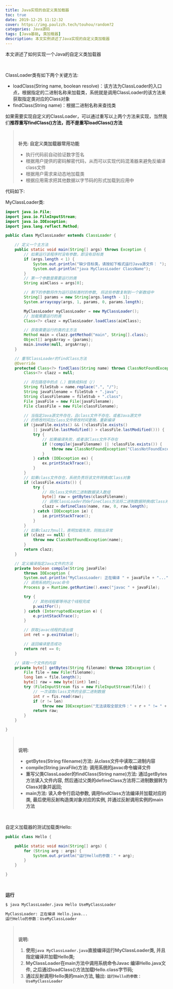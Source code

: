 ```yaml
---
title: Java实现的自定义类加载器
toc: true
date: 2019-12-25 11:12:32
cover: https://img.paulzzh.tech/touhou/random?2
categories: Java源码
tags: [Java基础, 类加载器]
description: 本文实例讲述了Java实现的自定义类加载器
---
```


本文讲述了如何实现一个Java的自定义类加载器

<br/>

<!--more-->

ClassLoader类有如下两个关键方法:

-   loadClass(String name, boolean resolve)：该方法为ClassLoader的入口点，根据指定的二进制名称来加载类，系统就是调用ClassLoader的该方法来获取指定类对应的Class对象
-   findClass(String name)：根据二进制名称来查找类

如果需要实现自定义的ClassLoader，可以通过重写以上两个方法来实现，当然我们**推荐重写findClass()方法，而不是重写loadClass()方法**

><br/>
>
>**补充: 自定义类加载器常用功能**
>
>-   执行代码前自动验证数字签名
>-   根据用户提供的密码解密代码，从而可以实现代码混淆器来避免反编译class文件
>-   根据用户需求来动态地加载类
>-   根据应用需求把其他数据以字节码的形式加载到应用中

代码如下:

MyClassLoader类:

```java
import java.io.File;
import java.io.FileInputStream;
import java.io.IOException;
import java.lang.reflect.Method;

public class MyClassLoader extends ClassLoader {

    // 定义一个主方法
    public static void main(String[] args) throws Exception {
        // 如果运行该程序时没有参数，即没有目标类
        if (args.length < 1) {
            System.out.println("缺少目标类，请按如下格式运行Java源文件： ");
            System.out.println("java MyClassLoader ClassName");
        }
        // 第一个参数是需要运行的类
        String aimClass = args[0];

        // 剩下的参数将作为运行目标类时的参数, 将这些参数复制到一个新数组中
        String[] params = new String[args.length - 1];
        System.arraycopy(args, 1, params, 0, params.length);

        MyClassLoader myClassLoader = new MyClassLoader();
        // 加载需要运行的类
        Class<?> clazz = myClassLoader.loadClass(aimClass);

        // 获取需要运行的类的主方法
        Method main = clazz.getMethod("main", String[].class);
        Object[] argsArray = {params};
        main.invoke(null, argsArray);
    }

    // 重写ClassLoader的findClass方法
    @Override
    protected Class<?> findClass(String name) throws ClassNotFoundException {
        Class<?> clazz = null;

        // 将包路径中的点（.）替换成斜线（/）
        String fileStub = name.replace(".", "/");
        String javaFilename = fileStub + ".java";
        String classFilename = fileStub + ".class";
        File javaFile = new File(javaFilename);
        File classFile = new File(classFilename);

        // 当指定Java源文件存在，且class文件不存在、或者Java源文件
        // 的修改时间比class文件修改时间更晚，重新编译
        if (javaFile.exists() && (!classFile.exists()
            || javaFile.lastModified() > classFile.lastModified())) {
            try {
                // 如果编译失败，或者该Class文件不存在
                if (!compile(javaFilename) || !classFile.exists()) {
                    throw new ClassNotFoundException("ClassNotFoundException:" + javaFilename);
                }
            } catch (IOException ex) {
                ex.printStackTrace();
            }
        }
        // 如果class文件存在，系统负责将该文件转换成Class对象
        if (classFile.exists()) {
            try {
                // 将class文件的二进制数据读入数组
                byte[] raw = getBytes(classFilename);
                // 调用ClassLoader的defineClass方法将二进制数据转换成Class对象
                clazz = defineClass(name, raw, 0, raw.length);
            } catch (IOException ie) {
                ie.printStackTrace();
            }
        }
        // 如果clazz为null，表明加载失败，则抛出异常
        if (clazz == null) {
            throw new ClassNotFoundException(name);
        }
        return clazz;
    }

    // 定义编译指定Java文件的方法
    private boolean compile(String javaFile)
        throws IOException {
        System.out.println("MyClassLoader: 正在编译 " + javaFile + "...");
        // 调用系统的javac命令
        Process p = Runtime.getRuntime().exec("javac " + javaFile);

        try {
            // 其他线程都等待这个线程完成
            p.waitFor();
        } catch (InterruptedException e) {
            e.printStackTrace();
        }

        // 获取javac线程的退出值
        int ret = p.exitValue();

        // 返回编译是否成功
        return ret == 0;
    }

    // 读取一个文件的内容
    private byte[] getBytes(String filename) throws IOException {
        File file = new File(filename);
        long len = file.length();
        byte[] raw = new byte[(int) len];
        try (FileInputStream fis = new FileInputStream(file)) {
            // 一次读取class文件的全部二进制数据
            int r = fis.read(raw);
            if (r != len)
                throw new IOException("无法读取全部文件：" + r + " != " + len);
            return raw;
        }
    }

}
```

><br/>
>
>**说明:**
>
>-   **getBytes(String filename)方法: 从class文件中读取二进制内容**
>-   **compile(String javaFile)方法: 调用系统的javac命令编译文件**
>-   **重写父类ClassLoader的findClass(String name)方法: 通过getBytes方法读入文件内容, 然后通过父类的defineClass方法将二进制数据转为Class对象并返回;**
>-   **main方法: 读入命令行启动参数, 调用findClass方法编译并加载对应的类, 最后使用反射构造类对象对应的实例, 并通过反射调用实例的main方法**

<br/>

自定义加载器的测试加载类Hello:

```java
public class Hello {

    public static void main(String[] args) {
        for (String arg : args) {
            System.out.println("运行Hello的参数：" + arg);
        }
    }

}
```

<br/>

**运行**

```bash
$ java MyClassLoader.java Hello UseMyClassLoader

MyClassLoader: 正在编译 Hello.java...
运行Hello的参数：UseMyClassLoader
```

><br/>
>
>**说明:**
>
>1.  **使用`java MyClassLoader.java`直接编译运行MyClassLoader类, 并且指定编译并加载Hello类;**
>2.  **MyClassLoader在main方法中调用系统命令Javac 编译Hello.java文件, 之后通过loadClass()方法加载Hello.class字节码;**
>3.  **通过反射调用Hello类的main方法, 输出: `运行Hello的参数：UseMyClassLoader`**

